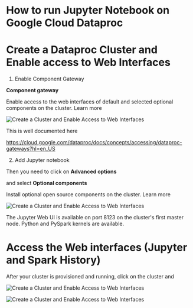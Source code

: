 # How to run Jupyter Notebook on Google Cloud Dataproc  


# Create a Dataproc Cluster and Enable access to Web Interfaces 

1. Enable Component Gateway 

**Component gateway** 

 Enable access to the web interfaces of default and selected optional components on the cluster. Learn more


![Create a Cluster and Enable Access to Web Interfaces ](https://raw.githubusercontent.com/kiat/MET-CS777/master/HowTos/sceenshots/gc-webinterface-1.png)

This is well documented here 

https://cloud.google.com/dataproc/docs/concepts/accessing/dataproc-gateways?hl=en_US



2. Add Jupyter notebook 


Then you need to click on **Advanced options** 

and select  **Optional components**  

Install optional open source components on the cluster. Learn more

 


![Create a Cluster and Enable Access to Web Interfaces ](https://raw.githubusercontent.com/kiat/MET-CS777/master/HowTos/sceenshots/gc-webinterface-2.png)


The Jupyter Web UI is available on port 8123 on the cluster's first master node. Python and PySpark kernels are available.



# Access the Web interfaces (Jupyter and Spark History)
After your cluster is provisioned and running, click on the cluster and 




![Create a Cluster and Enable Access to Web Interfaces ](https://raw.githubusercontent.com/kiat/MET-CS777/master/HowTos/sceenshots/gc-webinterface-3.png)



![Create a Cluster and Enable Access to Web Interfaces ](https://raw.githubusercontent.com/kiat/MET-CS777/master/HowTos/sceenshots/gc-webinterface-4.png)


